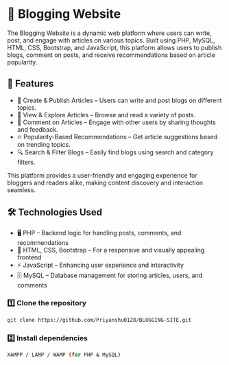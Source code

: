 # 📝 Blogging Website

The Blogging Website is a dynamic web platform where users can write, post, and engage with articles on various topics. Built using PHP, MySQL, HTML, CSS, Bootstrap, and JavaScript, this platform allows users to publish blogs, comment on posts, and receive recommendations based on article popularity.

## 🚀 Features  
- 📝 Create & Publish Articles – Users can write and post blogs on different topics.  
- 👀 View & Explore Articles – Browse and read a variety of posts.  
- 💬 Comment on Articles – Engage with other users by sharing thoughts and feedback.  
- 🔥 Popularity-Based Recommendations – Get article suggestions based on trending topics.  
- 🔍 Search & Filter Blogs – Easily find blogs using search and category filters.  

This platform provides a user-friendly and engaging experience for bloggers and readers alike, making content discovery and interaction seamless.

## 🛠 Technologies Used  
- 🖥 PHP – Backend logic for handling posts, comments, and recommendations 
- 🎨 HTML, CSS, Bootstrap – For a responsive and visually appealing frontend  
- ⚡ JavaScript – Enhancing user experience and interactivity  
- 🗄 MySQL – Database management for storing articles, users, and comments 


### 1️⃣ Clone the repository 
```sh 
git clone https://github.com/Priyanshu0128/BLOGGING-SITE.git
```

### 2️⃣ Install dependencies
```sh
XAMPP / LAMP / WAMP (for PHP & MySQL)
``` 
